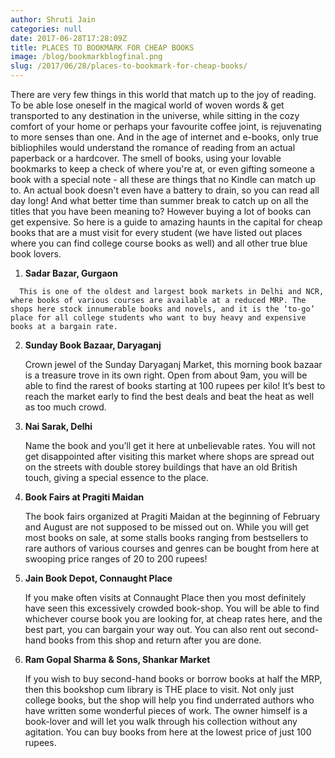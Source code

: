 ```yaml
---
author: Shruti Jain
categories: null
date: 2017-06-28T17:28:09Z
title: PLACES TO BOOKMARK FOR CHEAP BOOKS
image: /blog/bookmarkblogfinal.png
slug: /2017/06/28/places-to-bookmark-for-cheap-books/
---
```


There are very few things in this world that match up to the joy of reading. To be able lose oneself in the magical world of woven words & get transported to any destination in the universe, while sitting in the cozy comfort of your home or perhaps your favourite coffee joint, is rejuvenating to more senses than one. And in the age of internet and e-books, only true bibliophiles would understand the romance of reading from an actual paperback or a hardcover. The smell of books, using your lovable bookmarks to keep a check of where you're at, or even gifting someone a book with a special note - all these are things that no Kindle can match up to. An actual book doesn't even have a battery to drain, so you can read all day long! And what better time than summer break to catch up on all the titles that you have been meaning to? However buying a lot of books can get expensive. So here is a guide to amazing haunts in the capital for cheap books that are a must visit for every student (we have listed out places where you can find college course books as well) and all other true blue book lovers.  


  1.	**Sadar Bazar, Gurgaon**

      This is one of the oldest and largest book markets in Delhi and NCR, where books of various courses are available at a reduced MRP. The shops here stock innumerable books and novels, and it is the ‘to-go’ place for all college students who want to buy heavy and expensive books at a bargain rate.

  2. **Sunday Book Bazaar, Daryaganj**

      Crown jewel of the Sunday Daryaganj Market, this morning book bazaar is a treasure trove in its own right. Open from about 9am, you will be able to find the rarest of books starting at 100 rupees per kilo! It’s best to reach the market early to find the best deals and beat the heat as well as too much crowd.

  3. **Nai Sarak, Delhi**

      Name the book and you’ll get it here at unbelievable rates. You will not get disappointed after visiting this market where shops are spread out on the streets with double storey buildings that have an old British touch, giving a special essence to the place.

  4. **Book Fairs at Pragiti Maidan**

      The book fairs organized at Pragiti Maidan at the beginning of February and August are not supposed to be missed out on. While you will get most books on sale, at some stalls books ranging from bestsellers to rare authors of various courses and genres can be bought from here at swooping price ranges of 20 to 200 rupees!

  5. **Jain Book Depot, Connaught Place**

      If you make often visits at Connaught Place then you most definitely have seen this excessively crowded book-shop. You will be able to find whichever course book you are looking for, at cheap rates here, and the best part, you can bargain your way out. You can also rent out second-hand books from this shop and return after you are done.

  6. **Ram Gopal Sharma & Sons, Shankar Market**

      If you wish to buy second-hand books or borrow books at half the MRP, then this bookshop cum library is THE place to visit. Not only just college books, but the shop will help you find underrated authors who have written some wonderful pieces of work. The owner himself is a book-lover and will let you walk through his collection without any agitation. You can buy books from here at the lowest price of just 100 rupees.
